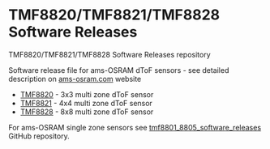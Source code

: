 # TMF8820/TMF8821/TMF8828 Software Releases
TMF8820/TMF8821/TMF8828 Software Releases repository

Software release file for ams-OSRAM dToF sensors - see detailed description on [ams-osram.com](https://ams-osram.com) website
- [TMF8820](https://ams-osram.com/tmf8820) - 3x3 multi zone dToF sensor
- [TMF8821](https://ams-osram.com/tmf8821) - 4x4 multi zone dToF sensor
- [TMF8828](https://ams-osram.com/tmf8828) - 8x8 multi zone dToF sensor

For ams-OSRAM single zone sensors see [tmf8801_8805_software_releases](https://github.com/ams-OSRAM-Group/tmf8801_8805_software_releases) GitHub repository.
